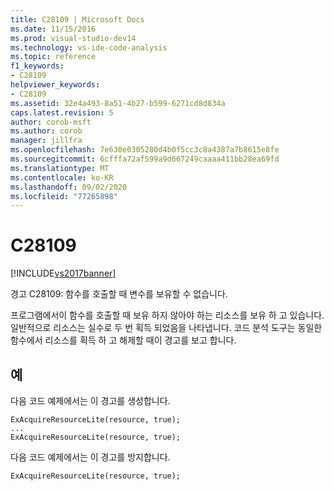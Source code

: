 ```yaml
---
title: C28109 | Microsoft Docs
ms.date: 11/15/2016
ms.prod: visual-studio-dev14
ms.technology: vs-ide-code-analysis
ms.topic: reference
f1_keywords:
- C28109
helpviewer_keywords:
- C28109
ms.assetid: 32e4a493-8a51-4b27-b599-6271cd8d834a
caps.latest.revision: 5
author: corob-msft
ms.author: corob
manager: jillfra
ms.openlocfilehash: 7e630e0305280d4b0f5cc3c8a4387a7b8615e8fe
ms.sourcegitcommit: 6cfffa72af599a9d667249caaaa411bb28ea69fd
ms.translationtype: MT
ms.contentlocale: ko-KR
ms.lasthandoff: 09/02/2020
ms.locfileid: "77265898"
---
```

# <a name="c28109"></a>C28109
[!INCLUDE[vs2017banner](../includes/vs2017banner.md)]

경고 C28109: 함수를 호출할 때 변수를 보유할 수 없습니다.  
  
 프로그램에서이 함수를 호출할 때 보유 하지 않아야 하는 리소스를 보유 하 고 있습니다. 일반적으로 리소스는 실수로 두 번 획득 되었음을 나타냅니다. 코드 분석 도구는 동일한 함수에서 리소스를 획득 하 고 해제할 때이 경고를 보고 합니다.  
  
## <a name="example"></a>예  
 다음 코드 예제에서는 이 경고를 생성합니다.  
  
```  
ExAcquireResourceLite(resource, true);  
...  
ExAcquireResourceLite(resource, true);  
```  
  
 다음 코드 예제에서는 이 경고를 방지합니다.  
  
```  
ExAcquireResourceLite(resource, true);  
```

